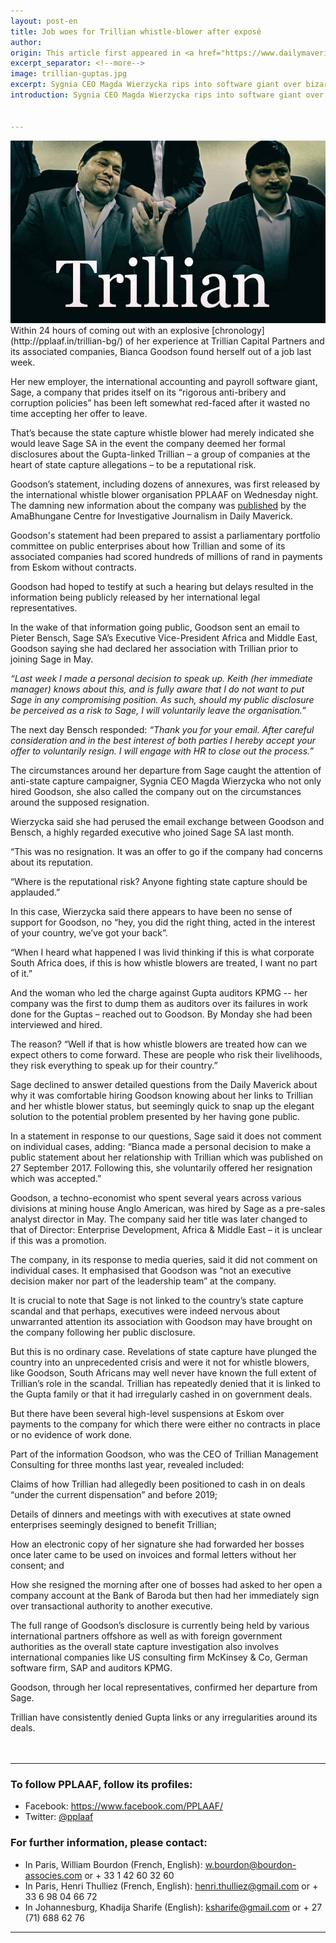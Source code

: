 ```yaml
---
layout: post-en
title: Job woes for Trillian whistle-blower after exposé
author:
origin: This article first appeared in <a href="https://www.dailymaverick.co.za/article/2017-10-03-exclusive-job-woes-for-trillian-whistle-blower-after-expos" target="_blank">the Daily Maverick</a>
excerpt_separator: <!--more-->
image: trillian-guptas.jpg
excerpt: Sygnia CEO Magda Wierzycka rips into software giant over bizarre circumstances around the “resignation” of a state capture whistle-blower, and offers her a job. By Jessica Bezuidenhout for SCORPIO.
introduction: Sygnia CEO Magda Wierzycka rips into software giant over bizarre circumstances around the “resignation” of a state capture whistle-blower, and offers her a job. By Jessica Bezuidenhout for SCORPIO.


---
```



 <img class="img-responsive img-post center-block" src="/img/posts/trillian-guptas.jpg" title="Ajay and Atul Gupta. Photo: Muntu Vilakazi/Gallo images"> 

<br>
Within 24 hours of coming out with an explosive [chronology](http://pplaaf.in/trillian-bg/) of her experience at Trillian Capital Partners and its associated companies, Bianca Goodson found herself out of a job last week.

Her new employer, the international accounting and payroll software giant, Sage, a company that prides itself on its “rigorous anti-bribery and corruption policies” has been left somewhat red-faced after it wasted no time accepting her offer to leave.

That’s because the state capture whistle blower had merely indicated she would leave Sage SA in the event the company deemed her formal disclosures about the Gupta-linked Trillian – a group of companies at the heart of state capture allegations – to be a reputational risk.

Goodson’s statement, including dozens of annexures, was first released by the international whistle blower organisation PPLAAF on Wednesday night. The damning new information about the company was [published](https://www.dailymaverick.co.za/article/2017-09-27-amabhungane-how-gupta-linked-firm-scored-big-by-connecting-officials-and-consultants-whistle-blower) by the AmaBhungane Centre for Investigative Journalism in Daily Maverick.

Goodson's statement had been prepared to assist a parliamentary portfolio committee on public enterprises about how Trillian and some of its associated companies had scored hundreds of millions of rand in payments from Eskom without contracts.

Goodson had hoped to testify at such a hearing but delays resulted in the information being publicly released by her international legal representatives.

In the wake of that information going public, Goodson sent an email to Pieter Bensch, Sage SA’s Executive Vice-President Africa and Middle East, Goodson saying she had declared her association with Trillian prior to joining Sage in May.

_“Last week I made a personal decision to speak up. Keith (her immediate manager) knows about this, and is fully aware that I do not want to put Sage in any compromising position. As such, should my public disclosure be perceived as a risk to Sage, I will voluntarily leave the organisation.”_

The next day Bensch responded: _“Thank you for your email. After careful consideration and in the best interest of both parties I hereby accept your offer to voluntarily resign. I will engage with HR to close out the process.”_

The circumstances around her departure from Sage caught the attention of anti-state capture campaigner, Sygnia CEO Magda Wierzycka who not only hired Goodson, she also called the company out on the circumstances around the supposed resignation.

Wierzycka said she had perused the email exchange between Goodson and Bensch, a highly regarded executive who joined Sage SA last month.  

“This was no resignation. It was an offer to go if the company had concerns about its reputation.

“Where is the reputational risk? Anyone fighting state capture should be applauded.”

In this case, Wierzycka said there appears to have been no sense of support for Goodson, no “hey, you did the right thing, acted in the interest of your country, we’ve got your back”.

“When I heard what happened I was livid thinking if this is what corporate South Africa does, if this is how whistle blowers are treated, I want no part of it.”

And the woman who led the charge against Gupta auditors KPMG -- her company was the first to dump them as auditors over its failures in work done for the Guptas – reached out to Goodson. By Monday she had been interviewed and hired.

The reason? “Well if that is how whistle blowers are treated how can we expect others to come forward. These are people who risk their livelihoods, they risk everything to speak up for their country.”

Sage declined to answer detailed questions from the Daily Maverick about why it was comfortable hiring Goodson knowing about her links to Trillian and her whistle blower status, but seemingly quick to snap up the elegant solution to the potential problem presented by her having gone public.

In a statement in response to our questions, Sage said it does not comment on individual cases, adding: “Bianca made a personal decision to make a public statement about her relationship with Trillian which was published on 27 September 2017. Following this, she voluntarily offered her resignation which was accepted.”

Goodson, a techno-economist who spent several years across various divisions at mining house Anglo American, was hired by Sage as a pre-sales analyst director in May. The company said her title was later changed to that of Director: Enterprise Development, Africa & Middle East – it is unclear if this was a promotion.

The company, in its response to media queries, said it did not comment on individual cases. It emphasised that Goodson was “not an executive decision maker nor part of the leadership team” at the company.

It is crucial to note that Sage is not linked to the country’s state capture scandal and that perhaps, executives were indeed nervous about unwarranted attention its association with Goodson may have brought on the company following her public disclosure.

But this is no ordinary case. Revelations of state capture have plunged the country into an unprecedented crisis and were it not for whistle blowers, like Goodson, South Africans may well never have known the full extent of Trillian’s role in the scandal. Trillian has repeatedly denied that it is linked to the Gupta family or that it had irregularly cashed in on government deals.

But there have been several high-level suspensions at Eskom over payments to the company for which there were either no contracts in place or no evidence of work done.

Part of the information Goodson, who was the CEO of Trillian Management Consulting for three months last year, revealed included:

Claims of how Trillian had allegedly been positioned to cash in on deals “under the current dispensation” and before 2019;

Details of dinners and meetings with with executives at state owned enterprises seemingly designed to benefit Trillian;

How an electronic copy of her signature she had forwarded her bosses once later came to be used on invoices and formal letters without her consent; and

How she resigned the morning after one of bosses had asked to her open a company account at the Bank of Baroda but then had her immediately sign over transactional authority to another executive.

The full range of Goodson’s disclosure is currently being held by various international partners offshore as well as with foreign government authorities as the overall state capture investigation also involves international companies like US consulting firm McKinsey & Co, German software firm, SAP and auditors KPMG.

Goodson, through her local representatives, confirmed her departure from Sage.

Trillian have consistently denied Gupta links or any irregularities around its deals.
<br>
<br>
<br>

----------------------

### To follow PPLAAF, follow its profiles:
- Facebook: <https://www.facebook.com/PPLAAF/>
- Twitter: [@pplaaf](https://twitter.com/pplaaf)

### For further information, please contact:
- In Paris, William Bourdon (French, English): [w.bourdon@bourdon-associes.com](mailto:w.bourdon@bourdon-associes.com) or + 33 1 42 60 32 60
- In Paris, Henri Thulliez (French, English): [henri.thulliez@gmail.com](mailto:henri.thulliez@gmail.com) or + 33 6 98 04 66 72
- In Johannesburg, Khadija Sharife (English): [ksharife@gmail.com](mailto:ksharife@gmail.com) or + 27 (71) 688 62 76 




-----
